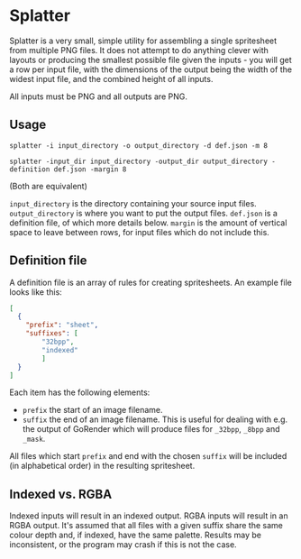 # Splatter

Splatter is a very small, simple utility for assembling a single spritesheet from multiple PNG files. It does not
attempt to do anything clever with layouts or producing the smallest possible file given the inputs - you will get
a row per input file, with the dimensions of the output being the width of the widest input file, and the combined
height of all inputs.

All inputs must be PNG and all outputs are PNG.

## Usage

```
splatter -i input_directory -o output_directory -d def.json -m 8

splatter -input_dir input_directory -output_dir output_directory -definition def.json -margin 8
```

(Both are equivalent)

`input_directory` is the directory containing your source input files. `output_directory` is where you want to put
the output files. `def.json` is a definition file, of which more details below. `margin` is the amount of vertical space to leave between rows, for input files which do not include this.

## Definition file

A definition file is an array of rules for creating spritesheets. An example file looks like this:

```json
[
  {
    "prefix": "sheet",
	"suffixes": [
		"32bpp",
		"indexed"
		]
  }
]
```

Each item has the following elements:

* `prefix` the start of an image filename.
* `suffix` the end of an image filename. This is useful for dealing with e.g. the output of GoRender which will produce
  files for `_32bpp`, `_8bpp` and `_mask`.
  
All files which start `prefix` and end with the chosen `suffix` will be included (in alphabetical order) in the
resulting spritesheet.

## Indexed vs. RGBA

Indexed inputs will result in an indexed output. RGBA inputs will result in an RGBA output. It's assumed that all
files with a given suffix share the same colour depth and, if indexed, have the same palette. Results may be
inconsistent, or the program may crash if this is not the case.
